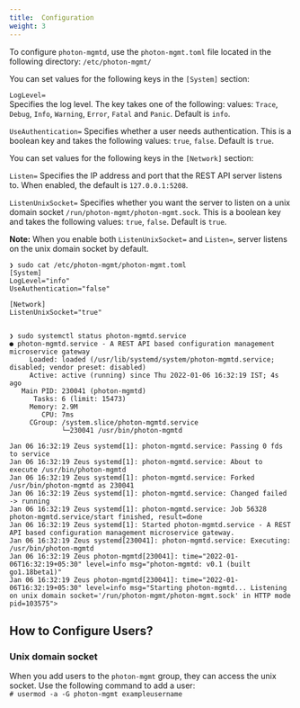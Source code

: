 ```yaml
---
title:  Configuration
weight: 3
---
```


To configure `photon-mgmtd`, use the `photon-mgmt.toml` file located in the following directory: `/etc/photon-mgmt/`

You can set values for the following keys in the `[System]` section:

`LogLevel=`  
Specifies the log level. The key takes one of the following:
values: `Trace`, `Debug`, `Info`, `Warning`, `Error`, `Fatal` and `Panic`. 
Default is `info`.

`UseAuthentication=`
Specifies whether a user needs authentication. This is a boolean key and takes the following values: `true`, `false`. 
Default is `true`.



You can set values for the following keys in the `[Network]` section:

`Listen=`
Specifies the IP address and port that the REST API server listens to.
When enabled, the default is `127.0.0.1:5208`.


`ListenUnixSocket=`
Specifies whether you want the server to listen on a unix domain socket `/run/photon-mgmt/photon-mgmt.sock`. This is a boolean key and takes the following values: `true`, `false`. 
Default is `true`.

**Note:** When you enable both `ListenUnixSocket=` and `Listen=`, server listens on the unix domain socket by default.

	❯ sudo cat /etc/photon-mgmt/photon-mgmt.toml                                     
	[System]
	LogLevel="info"
	UseAuthentication="false"
	
	[Network]
	ListenUnixSocket="true"


	❯ sudo systemctl status photon-mgmtd.service
	● photon-mgmtd.service - A REST API based configuration management microservice gateway
	     Loaded: loaded (/usr/lib/systemd/system/photon-mgmtd.service; disabled; vendor preset: disabled)
	     Active: active (running) since Thu 2022-01-06 16:32:19 IST; 4s ago
	   Main PID: 230041 (photon-mgmtd)
	      Tasks: 6 (limit: 15473)
	     Memory: 2.9M
	        CPU: 7ms
	     CGroup: /system.slice/photon-mgmtd.service
	             └─230041 /usr/bin/photon-mgmtd
	
	Jan 06 16:32:19 Zeus systemd[1]: photon-mgmtd.service: Passing 0 fds to service
	Jan 06 16:32:19 Zeus systemd[1]: photon-mgmtd.service: About to execute /usr/bin/photon-mgmtd
	Jan 06 16:32:19 Zeus systemd[1]: photon-mgmtd.service: Forked /usr/bin/photon-mgmtd as 230041
	Jan 06 16:32:19 Zeus systemd[1]: photon-mgmtd.service: Changed failed -> running
	Jan 06 16:32:19 Zeus systemd[1]: photon-mgmtd.service: Job 56328 photon-mgmtd.service/start finished, result=done
	Jan 06 16:32:19 Zeus systemd[1]: Started photon-mgmtd.service - A REST API based configuration management microservice gateway.
	Jan 06 16:32:19 Zeus systemd[230041]: photon-mgmtd.service: Executing: /usr/bin/photon-mgmtd
	Jan 06 16:32:19 Zeus photon-mgmtd[230041]: time="2022-01-06T16:32:19+05:30" level=info msg="photon-mgmtd: v0.1 (built go1.18beta1)"
	Jan 06 16:32:19 Zeus photon-mgmtd[230041]: time="2022-01-06T16:32:19+05:30" level=info msg="Starting photon-mgmtd... Listening on unix domain socket='/run/photon-mgmt/photon-mgmt.sock' in HTTP mode pid=103575">


## How to Configure Users?

### Unix domain socket

When you add users to the `photon-mgmt` group, they can access the unix socket.
Use the following command to add a user:  
	`# usermod -a -G photon-mgmt exampleusername`









        



